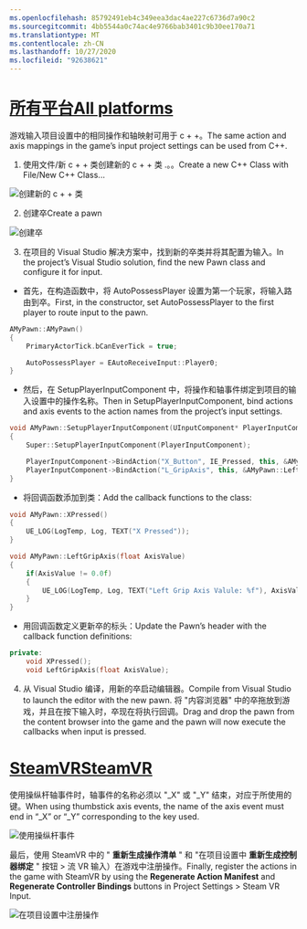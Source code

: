 ```yaml
---
ms.openlocfilehash: 85792491eb4c349eea3dac4ae227c6736d7a90c2
ms.sourcegitcommit: 4bb5544a0c74ac4e9766bab3401c9b30ee170a71
ms.translationtype: MT
ms.contentlocale: zh-CN
ms.lasthandoff: 10/27/2020
ms.locfileid: "92638621"
---
```

# <a name="all-platforms"></a>[<span data-ttu-id="72b83-101">所有平台</span><span class="sxs-lookup"><span data-stu-id="72b83-101">All platforms</span></span>](#tab/all)

<span data-ttu-id="72b83-102">游戏输入项目设置中的相同操作和轴映射可用于 c + +。</span><span class="sxs-lookup"><span data-stu-id="72b83-102">The same action and axis mappings in the game’s input project settings can be used from C++.</span></span>

1. <span data-ttu-id="72b83-103">使用文件/新 c + + 类创建新的 c + + 类 .。。</span><span class="sxs-lookup"><span data-stu-id="72b83-103">Create a new C++ Class with File/New C++ Class...</span></span>

![创建新的 c + + 类](../images/reverb-g2-img-11.png)

2. <span data-ttu-id="72b83-105">创建卒</span><span class="sxs-lookup"><span data-stu-id="72b83-105">Create a pawn</span></span>

![创建卒](../images/reverb-g2-img-12.png)

3. <span data-ttu-id="72b83-107">在项目的 Visual Studio 解决方案中，找到新的卒类并将其配置为输入。</span><span class="sxs-lookup"><span data-stu-id="72b83-107">In the project’s Visual Studio solution, find the new Pawn class and configure it for input.</span></span>
* <span data-ttu-id="72b83-108">首先，在构造函数中，将 AutoPossessPlayer 设置为第一个玩家，将输入路由到卒。</span><span class="sxs-lookup"><span data-stu-id="72b83-108">First, in the constructor, set AutoPossessPlayer to the first player to route input to the pawn.</span></span>

```cpp
AMyPawn::AMyPawn()
{
    PrimaryActorTick.bCanEverTick = true;

    AutoPossessPlayer = EAutoReceiveInput::Player0;
}
```

* <span data-ttu-id="72b83-109">然后，在 SetupPlayerInputComponent 中，将操作和轴事件绑定到项目的输入设置中的操作名称。</span><span class="sxs-lookup"><span data-stu-id="72b83-109">Then in SetupPlayerInputComponent, bind actions and axis events to the action names from the project’s input settings.</span></span>

```cpp
void AMyPawn::SetupPlayerInputComponent(UInputComponent* PlayerInputComponent)
{
    Super::SetupPlayerInputComponent(PlayerInputComponent);

    PlayerInputComponent->BindAction("X_Button", IE_Pressed, this, &AMyPawn::XPressed);
    PlayerInputComponent->BindAction("L_GripAxis", this, &AMyPawn::LeftGripAxis);
}
```

* <span data-ttu-id="72b83-110">将回调函数添加到类：</span><span class="sxs-lookup"><span data-stu-id="72b83-110">Add the callback functions to the class:</span></span>

```cpp
void AMyPawn::XPressed()
{
    UE_LOG(LogTemp, Log, TEXT("X Pressed"));
}

void AMyPawn::LeftGripAxis(float AxisValue)
{
    if(AxisValue != 0.0f) 
    {
        UE_LOG(LogTemp, Log, TEXT("Left Grip Axis Valule: %f"), AxisValue);
    }
}
```

* <span data-ttu-id="72b83-111">用回调函数定义更新卒的标头：</span><span class="sxs-lookup"><span data-stu-id="72b83-111">Update the Pawn’s header with the callback function definitions:</span></span>

```cpp
private:
    void XPressed();
    void LeftGripAxis(float AxisValue);
```

4. <span data-ttu-id="72b83-112">从 Visual Studio 编译，用新的卒启动编辑器。</span><span class="sxs-lookup"><span data-stu-id="72b83-112">Compile from Visual Studio to launch the editor with the new pawn.</span></span> <span data-ttu-id="72b83-113">将 "内容浏览器" 中的卒拖放到游戏，并且在按下输入时，卒现在将执行回调。</span><span class="sxs-lookup"><span data-stu-id="72b83-113">Drag and drop the pawn from the content browser into the game and the pawn will now execute the callbacks when input is pressed.</span></span>

# <a name="steamvr"></a>[<span data-ttu-id="72b83-114">SteamVR</span><span class="sxs-lookup"><span data-stu-id="72b83-114">SteamVR</span></span>](#tab/steamvr)

<span data-ttu-id="72b83-115">使用操纵杆轴事件时，轴事件的名称必须以 "_X" 或 "_Y" 结束，对应于所使用的键。</span><span class="sxs-lookup"><span data-stu-id="72b83-115">When using thumbstick axis events, the name of the axis event must end in “_X” or “_Y” corresponding to the key used.</span></span>

![使用操纵杆事件](../images/reverb-g2-img-09.png)

<span data-ttu-id="72b83-117">最后，使用 SteamVR 中的 " **重新生成操作清单** " 和 "在项目设置中 **重新生成控制器绑定** " 按钮 > 流 VR 输入）在游戏中注册操作。</span><span class="sxs-lookup"><span data-stu-id="72b83-117">Finally, register the actions in the game with SteamVR by using the **Regenerate Action Manifest** and **Regenerate Controller Bindings** buttons in Project Settings > Steam VR Input.</span></span>

![在项目设置中注册操作](../images/reverb-g2-img-10.png)

